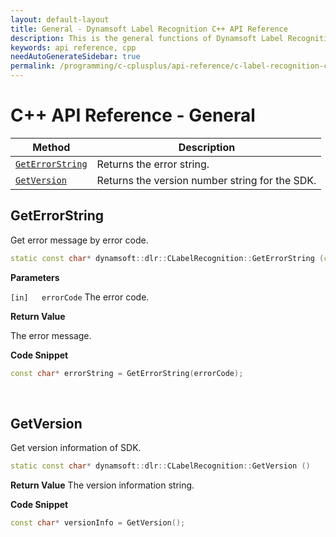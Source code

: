 ```yaml
---
layout: default-layout
title: General - Dynamsoft Label Recognition C++ API Reference
description: This is the general functions of Dynamsoft Label Recognition for C++ API Reference.
keywords: api reference, cpp
needAutoGenerateSidebar: true
permalink: /programming/c-cplusplus/api-reference/c-label-recognition-class/general.html
---
```


# C++ API Reference - General

| Method               | Description |
|----------------------|-------------|
| [`GetErrorString`](#geterrorstring) | Returns the error string. |
| [`GetVersion`](#getversion) | Returns the version number string for the SDK. |


## GetErrorString

Get error message by error code.

```c++
static const char* dynamsoft::dlr::CLabelRecognition::GetErrorString (const int errorCode)	
```   
   
**Parameters**

`[in]	errorCode` The error code.
 

**Return Value**

The error message.

**Code Snippet**

```c++
const char* errorString = GetErrorString(errorCode);
```

&nbsp;

## GetVersion

Get version information of SDK.

```c++
static const char* dynamsoft::dlr::CLabelRecognition::GetVersion ()
```   

**Return Value**
The version information string.

**Code Snippet**

```c++
const char* versionInfo = GetVersion();
```

